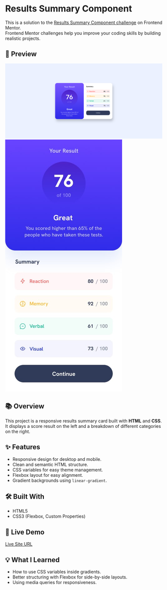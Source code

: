 # Results Summary Component

This is a solution to the [Results Summary Component challenge](https://www.frontendmentor.io/challenges/results-summary-component-CE_K6s0maV) on Frontend Mentor.  
Frontend Mentor challenges help you improve your coding skills by building realistic projects.

## 📸 Preview
![Project Screenshot](assets/images/Desktop_output.png)
![Project Screenshot](assets/images/mobile-design.png)

## 📚 Overview
This project is a responsive results summary card built with **HTML** and **CSS**.  
It displays a score result on the left and a breakdown of different categories on the right.

## ✨ Features
- Responsive design for desktop and mobile.
- Clean and semantic HTML structure.
- CSS variables for easy theme management.
- Flexbox layout for easy alignment.
- Gradient backgrounds using `linear-gradient`.

## 🛠 Built With
- HTML5
- CSS3 (Flexbox, Custom Properties)

## 🚀 Live Demo
[Live Site URL]([https://your-live-site-link.com](https://shimanto-codes.github.io/Results-summary-component/))

## 💡 What I Learned
- How to use CSS variables inside gradients.
- Better structuring with Flexbox for side-by-side layouts.
- Using media queries for responsiveness.
